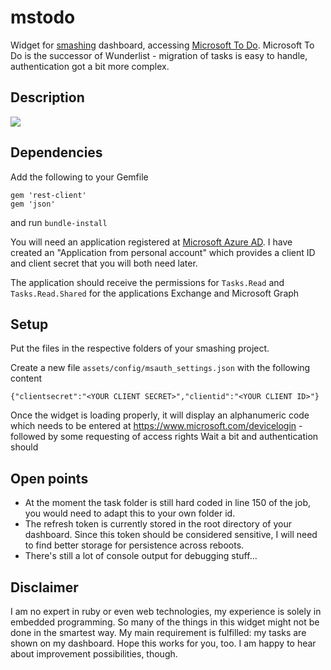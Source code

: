 # mstodo
Widget for [smashing](https://github.com/Smashing/smashing) dashboard, accessing [Microsoft To Do](https://to-do.microsoft.com/).
Microsoft To Do is the successor of Wunderlist - migration of tasks is easy to handle, authentication got a bit more complex.

## Description
![](https://user-images.githubusercontent.com/61623490/75611344-076bbd00-5b1a-11ea-8d8c-cb47341f759c.png)
## Dependencies

Add the following to your Gemfile

    gem 'rest-client'
    gem 'json'

and run `bundle-install`

You will need an application registered at [Microsoft Azure AD](https://portal.azure.com/#blade/Microsoft_AAD_IAM/ActiveDirectoryMenuBlade/RegisteredApps).
I have created an "Application from personal account" which provides a client ID and client secret that you will both need later.

The application should receive the permissions for `Tasks.Read` and `Tasks.Read.Shared` for the applications Exchange and Microsoft Graph

## Setup

Put the files in the respective folders of your smashing project.

Create a new file `assets/config/msauth_settings.json` with the following content

    {"clientsecret":"<YOUR CLIENT SECRET>","clientid":"<YOUR CLIENT ID>"}
    
Once the widget is loading properly, it will display an alphanumeric code which needs to be entered at https://www.microsoft.com/devicelogin - followed by some requesting of access rights
Wait a bit and authentication should

## Open points

- At the moment the task folder is still hard coded in line 150 of the job, you would need to adapt this to your own folder id.
- The refresh token is currently stored in the root directory of your dashboard. Since this token should be considered sensitive, I will need to find better storage for persistence across reboots.
- There's still a lot of console output for debugging stuff...

## Disclaimer

I am no expert in ruby or even web technologies, my experience is solely in embedded programming. So many of the things in this widget might not be done in the smartest way. My main requirement is fulfilled: my tasks are shown on my dashboard. Hope this works for you, too. I am happy to hear about improvement possibilities, though.
